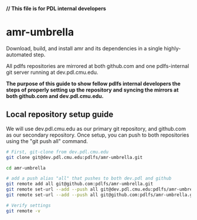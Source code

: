 **// This file is for PDL internal developers**

# amr-umbrella

Download, build, and install amr and its dependencies in a single highly-automated step.

All pdlfs repositories are mirrored at both github.com and one pdlfs-internal git server running at dev.pdl.cmu.edu.

**The purpose of this guide to show fellow pdlfs internal developers the steps of
properly setting up the repository and syncing the mirrors at both github.com and dev.pdl.cmu.edu.**

## Local repository setup guide

We will use dev.pdl.cmu.edu as our primary git repository, and github.com as our secondary repository.  Once setup, you can push to both repositories using the "git push all" command.

```bash
# First, git-clone from dev.pdl.cmu.edu
git clone git@dev.pdl.cmu.edu:pdlfs/amr-umbrella.git

cd amr-umbrella

# add a push alias "all" that pushes to both dev.pdl and github
git remote add all git@github.com:pdlfs/amr-umbrella.git
git remote set-url --add --push all git@dev.pdl.cmu.edu:pdlfs/amr-umbrella.git
git remote set-url --add --push all git@github.com:pdlfs/amr-umbrella.git

# Verify settings
git remote -v
```

